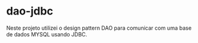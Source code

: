 # dao-jdbc
Neste projeto utilizei o design pattern DAO para comunicar com uma base de dados MYSQL usando JDBC.

